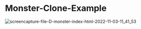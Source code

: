 # Monster-Clone-Example

![screencapture-file-D-monster-index-html-2022-11-03-11_41_53](https://user-images.githubusercontent.com/95828884/199678253-ffb11e6f-1538-4162-af1e-1a42351b1977.png)
